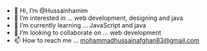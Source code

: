 - 👋 Hi, I’m @Hussainhamim
- 👀 I’m interested in ... web development, designing and java
- 🌱 I’m currently learning ... JavaScript and java
- 💞️ I’m looking to collaborate on ... web development
- 📫 How to reach me ... mohammadhussainafghan83@gmail.com

<!---
Hussainhamim/Hussainhamim is a ✨ special ✨ repository because its `README.md` (this file) appears on your GitHub profile.
You can click the Preview link to take a look at your changes.
--->
